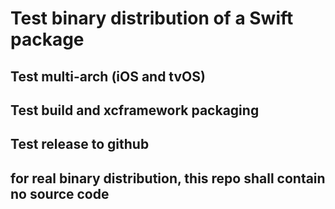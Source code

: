 # Test binary distribution of a Swift package

## Test multi-arch (iOS and tvOS)

## Test build and xcframework packaging

## Test release to github

## for real binary distribution, this repo shall contain no source code
